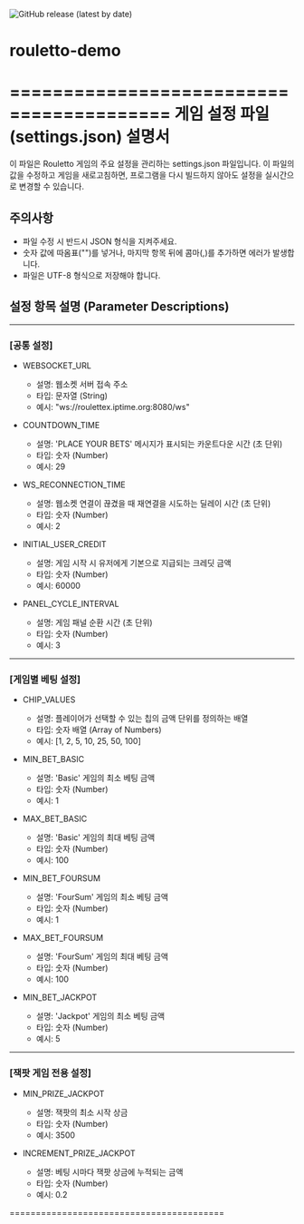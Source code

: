 ![GitHub release (latest by date)](https://img.shields.io/github/v/release/LimTaegeon09/rouletto-demo)

# rouletto-demo

=========================================
게임 설정 파일 (settings.json) 설명서
=========================================

이 파일은 Rouletto 게임의 주요 설정을 관리하는 settings.json 파일입니다.
이 파일의 값을 수정하고 게임을 새로고침하면, 프로그램을 다시 빌드하지 않아도 설정을 실시간으로 변경할 수 있습니다.


## 주의사항
- 파일 수정 시 반드시 JSON 형식을 지켜주세요.
- 숫자 값에 따옴표("")를 넣거나, 마지막 항목 뒤에 콤마(,)를 추가하면 에러가 발생합니다.
- 파일은 UTF-8 형식으로 저장해야 합니다.


## 설정 항목 설명 (Parameter Descriptions)

---
### [공통 설정]

- WEBSOCKET_URL
  - 설명: 웹소켓 서버 접속 주소
  - 타입: 문자열 (String)
  - 예시: "ws://roulettex.iptime.org:8080/ws"

- COUNTDOWN_TIME
  - 설명: 'PLACE YOUR BETS' 메시지가 표시되는 카운트다운 시간 (초 단위)
  - 타입: 숫자 (Number)
  - 예시: 29

- WS_RECONNECTION_TIME
  - 설명: 웹소켓 연결이 끊겼을 때 재연결을 시도하는 딜레이 시간 (초 단위)
  - 타입: 숫자 (Number)
  - 예시: 2

- INITIAL_USER_CREDIT
  - 설명: 게임 시작 시 유저에게 기본으로 지급되는 크레딧 금액
  - 타입: 숫자 (Number)
  - 예시: 60000

- PANEL_CYCLE_INTERVAL
  - 설명: 게임 패널 순환 시간 (초 단위)
  - 타입: 숫자 (Number)
  - 예시: 3

---
### [게임별 베팅 설정]

- CHIP_VALUES
  - 설명: 플레이어가 선택할 수 있는 칩의 금액 단위를 정의하는 배열
  - 타입: 숫자 배열 (Array of Numbers)
  - 예시: [1, 2, 5, 10, 25, 50, 100]

- MIN_BET_BASIC
  - 설명: 'Basic' 게임의 최소 베팅 금액
  - 타입: 숫자 (Number)
  - 예시: 1

- MAX_BET_BASIC
  - 설명: 'Basic' 게임의 최대 베팅 금액
  - 타입: 숫자 (Number)
  - 예시: 100

- MIN_BET_FOURSUM
  - 설명: 'FourSum' 게임의 최소 베팅 금액
  - 타입: 숫자 (Number)
  - 예시: 1

- MAX_BET_FOURSUM
  - 설명: 'FourSum' 게임의 최대 베팅 금액
  - 타입: 숫자 (Number)
  - 예시: 100

- MIN_BET_JACKPOT
  - 설명: 'Jackpot' 게임의 최소 베팅 금액
  - 타입: 숫자 (Number)
  - 예시: 5

---
### [잭팟 게임 전용 설정]

- MIN_PRIZE_JACKPOT
  - 설명: 잭팟의 최소 시작 상금
  - 타입: 숫자 (Number)
  - 예시: 3500

- INCREMENT_PRIZE_JACKPOT
  - 설명: 베팅 시마다 잭팟 상금에 누적되는 금액
  - 타입: 숫자 (Number)
  - 예시: 0.2

=========================================